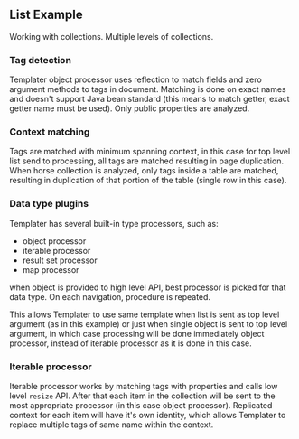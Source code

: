 ## List Example

Working with collections.
Multiple levels of collections.

### Tag detection

Templater object processor uses reflection to match fields and zero argument methods to tags in document.
Matching is done on exact names and doesn't support Java bean standard (this means to match getter, exact getter name must be used).
Only public properties are analyzed.

### Context matching

Tags are matched with minimum spanning context, in this case for top level list send to processing, all tags are matched resulting in page duplication.
When horse collection is analyzed, only tags inside a table are matched, resulting in duplication of that portion of the table (single row in this case).

### Data type plugins

Templater has several built-in type processors, such as:

 * object processor
 * iterable processor
 * result set processor
 * map processor
 
when object is provided to high level API, best processor is picked for that data type.
On each navigation, procedure is repeated.

This allows Templater to use same template when list is sent as top level argument (as in this example) 
or just when single object is sent to top level argument, in which case processing will be done immediately object processor,
instead of iterable processor as it is done in this case.

### Iterable processor

Iterable processor works by matching tags with properties and calls low level `resize` API. 
After that each item in the collection will be sent to the most appropriate processor (in this case object processor). 
Replicated context for each item will have it's own identity, which allows Templater to replace multiple tags of same name within the context.